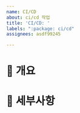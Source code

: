 ```yaml
---
name: CI/CD
about: ci/cd 작업
title: 'CI/CD: '
labels: ":package: ci/cd"
assignees: asdf99245

---
```


# 📘 개요

# 📗 세부사항
